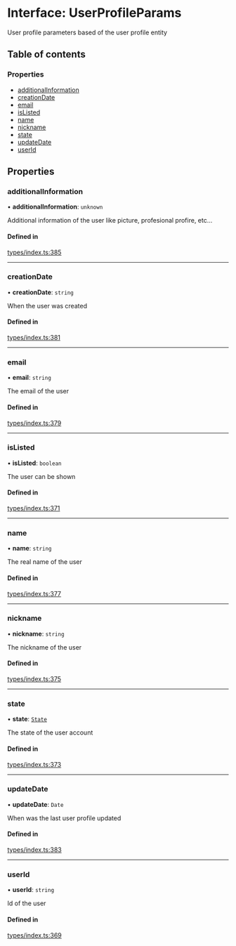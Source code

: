 # Interface: UserProfileParams

User profile parameters based of the user profile entity

## Table of contents

### Properties

- [additionalInformation](UserProfileParams.md#additionalinformation)
- [creationDate](UserProfileParams.md#creationdate)
- [email](UserProfileParams.md#email)
- [isListed](UserProfileParams.md#islisted)
- [name](UserProfileParams.md#name)
- [nickname](UserProfileParams.md#nickname)
- [state](UserProfileParams.md#state)
- [updateDate](UserProfileParams.md#updatedate)
- [userId](UserProfileParams.md#userid)

## Properties

### additionalInformation

• **additionalInformation**: `unknown`

Additional information of the user like picture, profesional profire, etc...

#### Defined in

[types/index.ts:385](https://github.com/nevermined-io/react-components/blob/c41020d/catalog/src/types/index.ts#L385)

___

### creationDate

• **creationDate**: `string`

When the user was created

#### Defined in

[types/index.ts:381](https://github.com/nevermined-io/react-components/blob/c41020d/catalog/src/types/index.ts#L381)

___

### email

• **email**: `string`

The email of the user

#### Defined in

[types/index.ts:379](https://github.com/nevermined-io/react-components/blob/c41020d/catalog/src/types/index.ts#L379)

___

### isListed

• **isListed**: `boolean`

The user can be shown

#### Defined in

[types/index.ts:371](https://github.com/nevermined-io/react-components/blob/c41020d/catalog/src/types/index.ts#L371)

___

### name

• **name**: `string`

The real name of the user

#### Defined in

[types/index.ts:377](https://github.com/nevermined-io/react-components/blob/c41020d/catalog/src/types/index.ts#L377)

___

### nickname

• **nickname**: `string`

The nickname of the user

#### Defined in

[types/index.ts:375](https://github.com/nevermined-io/react-components/blob/c41020d/catalog/src/types/index.ts#L375)

___

### state

• **state**: [`State`](../enums/State.md)

The state of the user account

#### Defined in

[types/index.ts:373](https://github.com/nevermined-io/react-components/blob/c41020d/catalog/src/types/index.ts#L373)

___

### updateDate

• **updateDate**: `Date`

When was the last user profile updated

#### Defined in

[types/index.ts:383](https://github.com/nevermined-io/react-components/blob/c41020d/catalog/src/types/index.ts#L383)

___

### userId

• **userId**: `string`

Id of the user

#### Defined in

[types/index.ts:369](https://github.com/nevermined-io/react-components/blob/c41020d/catalog/src/types/index.ts#L369)
